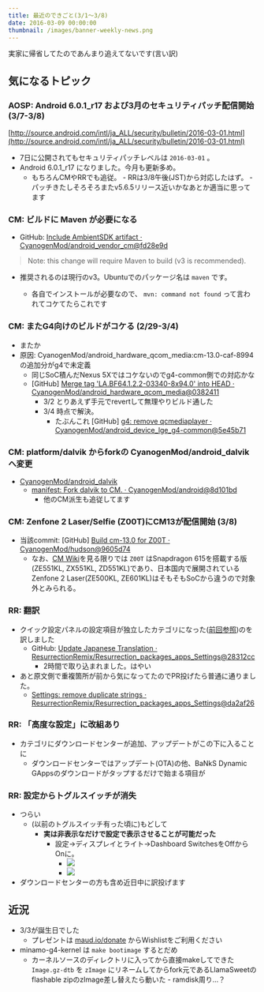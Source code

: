 ```yaml
---
title: 最近のできごと(3/1〜3/8)
date: 2016-03-09 00:00:00
thumbnail: /images/banner-weekly-news.png
---
```


実家に帰省してたのであんまり追えてないです(言い訳)

<!--more-->

## 気になるトピック

### AOSP: Android 6.0.1_r17 および3月のセキュリティパッチ配信開始 (3/7-3/8)

[http://source.android.com/intl/ja_ALL/security/bulletin/2016-03-01.html](http://source.android.com/intl/ja_ALL/security/bulletin/2016-03-01.html)

- 7日に公開されてもセキュリティパッチレベルは `2016-03-01` 。
- Android 6.0.1_r17 になりました。今月も更新多め。
    - もちろんCMやRRでも追従。
            - RRは3/8午後(JST)から対応したはず。
                    - パッチきたしそろそろまたv5.6.5リリース近いかなあとか適当に思ってます

### CM: ビルドに Maven が必要になる

- GitHub: [Include AmbientSDK artifact · CyanogenMod/android_vendor_cm@fd28e9d](https://github.com/CyanogenMod/android_vendor_cm/commit/fd28e9d8193e246802a8357beeaa2230aebee419)

> Note: this change will require Maven to build (v3 is recommended).

- 推奨されるのは現行のv3。Ubuntuでのパッケージ名は `maven` です。

    - 各自でインストールが必要なので、 `mvn: command not found` って言われてコケてたらこれです

### CM: またG4向けのビルドがコケる (2/29-3/4)

- またか
- 原因: CyanogenMod/android_hardware_qcom_media:cm-13.0-caf-8994 の追加分がg4で未定義
    - 同じSoC積んだNexus 5Xではコケないのでg4-common側での対応かな
    - [GitHub] [Merge tag 'LA.BF64.1.2.2-03340-8x94.0' into HEAD · CyanogenMod/android_hardware_qcom_media@0382411](https://github.com/CyanogenMod/android_hardware_qcom_media/commit/03824112f34beec8a66630001e26d7b84387f88e)
        - 3/2 とりあえず手元でrevertして無理やりビルド通した
        - 3/4 時点で解決。
            - たぶんこれ [GitHub] [g4: remove qcmediaplayer · CyanogenMod/android_device_lge_g4-common@5e45b71](https://github.com/CyanogenMod/android_device_lge_g4-common/commit/5e45b71a06b36feafb3a3ce4fd63bfe236b21ab5)

### CM: platform/dalvik からforkの CyanogenMod/android_dalvik へ変更

- [CyanogenMod/android_dalvik](https://github.com/CyanogenMod/android_dalvik)
    - [manifest: Fork dalvik to CM. · CyanogenMod/android@8d101bd](https://github.com/CyanogenMod/android/commit/8d101bd840b7e3c84934154ab36ae2630a17c09f)
        - 他のCM派生も追従してます

### CM: Zenfone 2 Laser/Selfie (Z00T)にCM13が配信開始 (3/8)

- 当該commit: [GitHub] [Build cm-13.0 for Z00T · CyanogenMod/hudson@9605d74](https://github.com/CyanogenMod/hudson/commit/9605d74f42875bbea5efe00ad84c66201679920b)
    - なお、[CM Wiki](https://wiki.cyanogenmod.org/w/Z00T_Info)を見る限りでは `Z00T` はSnapdragon 615を搭載する版(ZE551KL, ZX551KL, ZD551KL)であり、日本国内で展開されているZenfone 2 Laser(ZE500KL, ZE601KL)はそもそもSoCから違うので対象外とみられる。

### RR: 翻訳

- クイック設定パネルの設定項目が独立したカテゴリになった([前回参照](http://dev.maud.io/2016/03/01/feb-w5-news/))のを訳しました
    - GitHub: [Update Japanese Translation · ResurrectionRemix/Resurrection_packages_apps_Settings@28312cc](https://github.com/ResurrectionRemix/Resurrection_packages_apps_Settings/commit/28312ccc7dccf96e0306a46c37f5e6f0782dcd0a)
        - 2時間で取り込まれました。はやい
- あと原文側で重複箇所が前から気になってたのでPR投げたら普通に通りました。
    - [Settings: remove duplicate strings · ResurrectionRemix/Resurrection_packages_apps_Settings@da2af26](https://github.com/ResurrectionRemix/Resurrection_packages_apps_Settings/commit/da2af2608889c4c452f871145393a738a9bd3d64)

### RR: 「高度な設定」に改組あり

- カテゴリにダウンロードセンターが追加、アップデートがこの下に入ることに
    - ダウンロードセンターではアップデート(OTA)の他、BaNkS Dynamic GAppsのダウンロードがタップするだけで始まる項目が

### RR: 設定からトグルスイッチが消失

- つらい
    - (以前のトグルスイッチ有った頃に)もどして
        - **実は非表示なだけで設定で表示させることが可能だった**
            - 設定→ディスプレイとライト→Dashboard SwitchesをOffからOnに。
                - ![](http://img-maud.neocities.org/2016/03/where_switch_1.png)
                - ![](http://img-maud.neocities.org/2016/03/where_switch_2.png)
- ダウンロードセンターの方も含め近日中に訳投げます

## 近況

- 3/3が誕生日でした
    - プレゼントは [maud.io/donate](https://maud.io/donate) からWishlistをご利用ください
- minamo-g4-kernel は `make bootimage` するとだめ
    - カーネルソースのディレクトリに入ってから直接makeしてできた `Image.gz-dtb` を `zImage` にリネームしてからfork元であるLlamaSweetのflashable zipのzImage差し替えたら動いた
            - ramdisk周り…？
